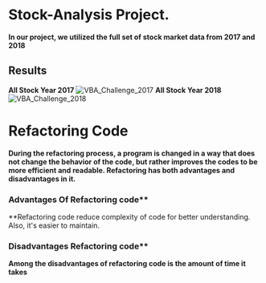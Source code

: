 # Stock-Analysis Project.
**In our project, we utilized the full set of stock market data from 2017 and 2018**
## Results
**All Stock Year 2017**
![VBA_Challenge_2017](https://user-images.githubusercontent.com/58860105/131256297-9b032511-6f22-4591-85a8-8b2a54a7715a.png)
**All Stock Year 2018**
![VBA_Challenge_2018](https://user-images.githubusercontent.com/58860105/131256302-d84bdf29-5287-44b0-a134-9d022a3af703.png)
# Refactoring Code
**During the refactoring process, a program is changed in a way that does not change the behavior of the code, but rather improves the codes to be more efficient and readable. Refactoring has both advantages and disadvantages in it.**

### Advantages Of Refactoring code**
**Refactoring code reduce complexity of code for better understanding. Also, it's easier to maintain.
### Disadvantages Refactoring code**
**Among the disadvantages of refactoring code is the amount of time it takes**
